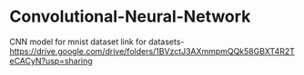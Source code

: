 # Convolutional-Neural-Network
CNN model for mnist dataset
link for datasets- https://drive.google.com/drive/folders/1BVzctJ3AXmmpmQQk58GBXT4R2TeCACyN?usp=sharing
